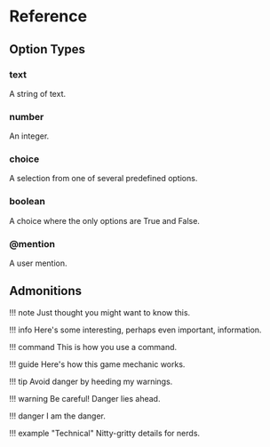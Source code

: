 # Reference

## Option Types

### text

A string of text.

### number

An integer.

### choice

A selection from one of several predefined options.

### boolean

A choice where the only options are True and False.

### \@mention

A user mention.


## Admonitions

!!! note
    Just thought you might want to know this.

!!! info
    Here's some interesting, perhaps even important, information.

!!! command
    This is how you use a command.

!!! guide
    Here's how this game mechanic works.

!!! tip
    Avoid danger by heeding my warnings.

!!! warning
    Be careful! Danger lies ahead.

!!! danger
    I am the danger.

!!! example "Technical"
    Nitty-gritty details for nerds.
    